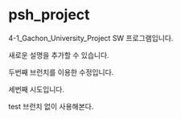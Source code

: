 # psh_project

4-1_Gachon_University_Project
SW 프로그램입니다.

새로운 설명을 추가할 수 있습니다.

두번째 브런치를 이용한 수정입니다.

세번째 시도입니다.

test 브런치 없이 사용해본다.
